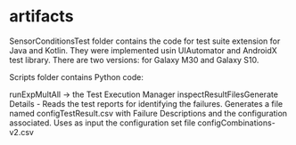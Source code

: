 # artifacts

SensorConditionsTest folder contains the code for test suite extension for Java and Kotlin. They were implemented usin UIAutomator and AndroidX test library. There are two versions: for Galaxy M30 and Galaxy S10.

Scripts folder contains Python code:

runExpMultAll -> the Test Execution Manager
inspectResultFilesGenerate Details - Reads the test reports for identifying the failures. Generates a file named configTestResult.csv with Failure Descriptions and the configuration associated. Uses as input the configuration set file configCombinations-v2.csv
